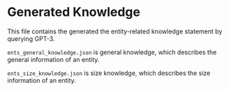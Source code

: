 # Generated Knowledge

This file contains the generated the entity-related knowledge statement by querying GPT-3. 

`ents_general_knowledge.json` is general knowledge, which describes the general information of an entity.

`ents_size_knowledge.json` is size knowledge, which describes the size information of an entity.